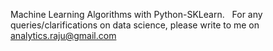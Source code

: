 Machine Learning Algorithms with Python-SKLearn.
  
For any queries/clarifications on data science, please write to me on analytics.raju@gmail.com

